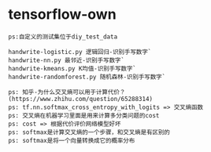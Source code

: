 # tensorflow-own   
   
   
`ps:自定义的测试集位于diy_test_data`   
   
```
handwrite-logistic.py 逻辑回归-识别手写数字`       
handwrite-nn.py 最邻近-识别手写数字`    
handwrite-kmeans.py K均值-识别手写数字`    
handwrite-randomforest.py 随机森林-识别手写数字`    
```
   
   
   
   
   
```
ps: 知乎-为什么交叉熵可以用于计算代价？(https://www.zhihu.com/question/65288314)
ps: tf.nn.softmax_cross_entropy_with_logits => 交叉熵函数
ps: 交叉熵在机器学习里面是用来计算多分类问题的cost
ps: cost => 根据代价评价网络模型好坏
ps: softmax是计算交叉熵的一个步骤，和交叉熵是有区别的
ps: softmax是将一个向量转换成它的概率分布
```